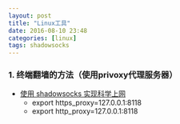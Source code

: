 ```yaml
---
layout: post
title: "Linux工具"
date: 2016-08-10 23:48
categories: [linux]
tags: shadowsocks
---
```


### 1. 终端翻墙的方法（使用privoxy代理服务器）
* [使用 shadowsocks 实现科学上网](http://liyangliang.me/posts/2015/05/bypass-gfw-with-shadowsocks/)
	- export https_proxy=127.0.0.1:8118
	- export http_proxy=127.0.0.1:8118
